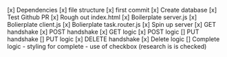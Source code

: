 [x] Dependencies
[x] file structure
[x] first commit
[x] Create database
[x] Test Github PR
[x] Rough out index.html
[x] Boilerplate server.js
[x] Bolierplate client.js
[x] Bolierplate task.router.js
[x] Spin up server
[x] GET handshake
[x] POST handshake
[x] GET logic
[x] POST logic
[] PUT handshake
[] PUT logic
[x] DELETE handshake
[x] Delete logic
[] Complete logic
    - styling for complete
    - use of checkbox (research is is checked)
